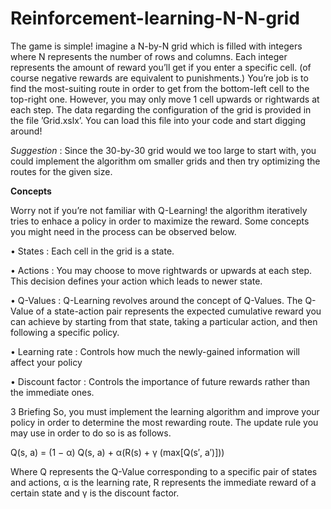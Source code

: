 # Reinforcement-learning-N-N-grid
The game is simple! imagine a N-by-N grid which is filled with integers
where N represents the number of rows and columns. Each integer represents
the amount of reward you’ll get if you enter a specific cell. (of course negative
rewards are equivalent to punishments.) You’re job is to find the most-suiting
route in order to get from the bottom-left cell to the top-right one. However,
you may only move 1 cell upwards or rightwards at each step. The data
regarding the configuration of the grid is provided in the file ’Grid.xslx’.
You can load this file into your code and start digging around!

*Suggestion* : Since the 30-by-30 grid would we too large to start with, you
could implement the algorithm om smaller grids and then try optimizing the
routes for the given size.

**Concepts**

Worry not if you’re not familiar with Q-Learning! the algorithm iteratively
tries to enhace a policy in order to maximize the reward. Some concepts you
might need in the process can be observed below.

• States : Each cell in the grid is a state.

• Actions : You may choose to move rightwards or upwards at each
step. This decision defines your action which leads to newer state.

• Q-Values : Q-Learning revolves around the concept of Q-Values. The
Q-Value of a state-action pair represents the expected cumulative reward you can achieve by starting from that state, taking a particular
action, and then following a specific policy.

• Learning rate : Controls how much the newly-gained information will
affect your policy

• Discount factor : Controls the importance of future rewards rather
than the immediate ones.

3 Briefing
So, you must implement the learning algorithm and improve your policy
in order to determine the most rewarding route. The update rule you may
use in order to do so is as follows.

Q(s, a) = (1 − α) Q(s, a) + α(R(s) + γ (max[Q(s′, a′)]))

Where Q represents the Q-Value corresponding to a specific pair of states
and actions, α is the learning rate, R represents the immediate reward of a
certain state and γ is the discount factor.
